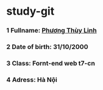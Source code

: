 # study-git

### 1 Fullname: [Phương Thùy Linh](https://www.facebook.com/thuylinh.phuong.982/)

### 2 Date of birth: 31/10/2000

### 3 Class: Fornt-end web t7-cn

### 4 Adress: Hà Nội
